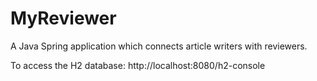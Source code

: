 # MyReviewer

A Java Spring application which connects article writers with reviewers.

To access the H2 database: http://localhost:8080/h2-console

